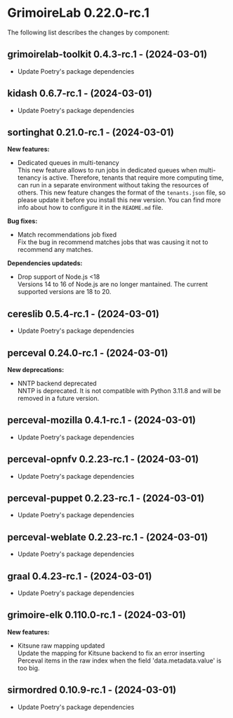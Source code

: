 # GrimoireLab 0.22.0-rc.1
The following list describes the changes by component:

  ## grimoirelab-toolkit 0.4.3-rc.1 - (2024-03-01)
  
  * Update Poetry's package dependencies
  ## kidash 0.6.7-rc.1 - (2024-03-01)
  
  * Update Poetry's package dependencies
## sortinghat 0.21.0-rc.1 - (2024-03-01)

**New features:**

 * Dedicated queues in multi-tenancy\
   This new feature allows to run jobs in dedicated queues when multi-
   tenancy is active. Therefore, tenants that require more computing
   time, can run in a separate environment without taking the resources
   of others. This new feature changes the format of the `tenants.json`
   file, so please update it before you install this new version. You can
   find more info about how to configure it in the `README.md` file.

**Bug fixes:**

 * Match recommendations job fixed\
   Fix the bug in recommend matches jobs that was causing it not to
   recommend any matches.

**Dependencies updateds:**

 * Drop support of Node.js <18\
   Versions 14 to 16 of Node.js are no longer mantained. The current
   supported versions are 18 to 20.

  ## cereslib 0.5.4-rc.1 - (2024-03-01)
  
  * Update Poetry's package dependencies

## perceval 0.24.0-rc.1 - (2024-03-01)

**New deprecations:**

 * NNTP backend deprecated\
   NNTP is deprecated. It is not compatible with Python 3.11.8 and will
   be removed in a future version.

  ## perceval-mozilla 0.4.1-rc.1 - (2024-03-01)
  
  * Update Poetry's package dependencies
  ## perceval-opnfv 0.2.23-rc.1 - (2024-03-01)
  
  * Update Poetry's package dependencies
  ## perceval-puppet 0.2.23-rc.1 - (2024-03-01)
  
  * Update Poetry's package dependencies
  ## perceval-weblate 0.2.23-rc.1 - (2024-03-01)
  
  * Update Poetry's package dependencies
  ## graal 0.4.23-rc.1 - (2024-03-01)
  
  * Update Poetry's package dependencies
## grimoire-elk 0.110.0-rc.1 - (2024-03-01)

**New features:**

 * Kitsune raw mapping updated\
   Update the mapping for Kitsune backend to fix an error inserting
   Perceval items in the raw index when the field 'data.metadata.value'
   is too big.

  ## sirmordred 0.10.9-rc.1 - (2024-03-01)
  
  * Update Poetry's package dependencies
